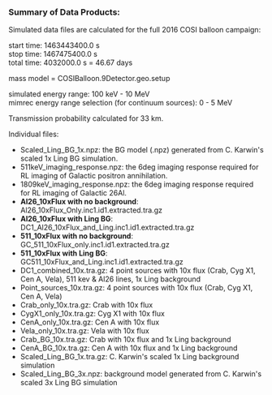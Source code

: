 ### Summary of Data Products:

Simulated data files are calculated for the full 2016 COSI balloon campaign: <br />

start time: 1463443400.0 s <br />
stop time: 1467475400.0 s <br />
total time: 4032000.0 s = 46.67 days <br />

mass model = COSIBalloon.9Detector.geo.setup <br />

simulated energy range: 100 keV - 10 MeV <br />
mimrec energy range selection (for continuum sources): 0 - 5 MeV <br />

Transmission probability calculated for 33 km. <br />
 
Individual files: <br />

- Scaled_Ling_BG_1x.npz: the BG model (.npz) generated from C. Karwin's scaled 1x Ling BG simulation. 
- 511keV_imaging_response.npz: the 6deg imaging response required for RL imaging of Galactic positron annihilation.
- 1809keV_imaging_response.npz: the 6deg imaging response required for RL imaging of Galactic 26Al. 
- **Al26_10xFlux with no background**: Al26_10xFlux_Only.inc1.id1.extracted.tra.gz
- **Al26_10xFlux with Ling BG**: DC1_Al26_10xFlux_and_Ling.inc1.id1.extracted.tra.gz
- **511_10xFlux with no background**: GC_511_10xFlux_only.inc1.id1.extracted.tra.gz
- **511_10xFlux with Ling BG**: GC511_10xFlux_and_Ling.inc1.id1.extracted.tra.gz
- DC1_combined_10x.tra.gz: 4 point sources with 10x flux (Crab, Cyg X1, Cen A, Vela), 511 kev & Al26 lines, 1x Ling background
- Point_sources_10x.tra.gz: 4 point sources with 10x flux (Crab, Cyg X1, Cen A, Vela)
- Crab_only_10x.tra.gz: Crab with 10x flux
- CygX1_only_10x.tra.gz: Cyg X1 with 10x flux
- CenA_only_10x.tra.gz: Cen A with 10x flux
- Vela_only_10x.tra.gz: Vela with 10x flux
- Crab_BG_10x.tra.gz: Crab with 10x flux and 1x Ling background
- CenA_BG_10x.tra.gz: Cen A with 10x flux and 1x Ling background
- Scaled_Ling_BG_1x.tra.gz: C. Karwin's scaled 1x Ling background simulation
- Scaled_Ling_BG_3x.npz: background model generated from C. Karwin's scaled 3x Ling BG simulation


